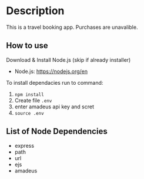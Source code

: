 # Description
This is a travel booking app. Purchases are unavalible. 

## How to use
Download & Install Node.js (skip if already installer)
- Node.js: https://nodejs.org/en 

To install dependacies run to command: 

1. `npm install`
2. Create file `.env`
3. enter amadeus api key and scret
4. `source .env`

## List of Node Dependencies
- express
- path
- url
- ejs
- amadeus
